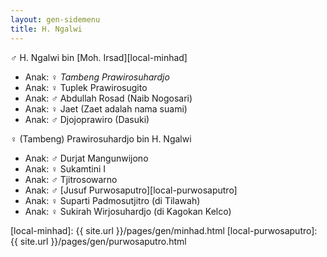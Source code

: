 ```yaml
---
layout: gen-sidemenu
title: H. Ngalwi
---
```


♂ H. Ngalwi bin [Moh. Irsad][local-minhad]

*	Anak: ♀ *Tambeng Prawirosuhardjo*
*	Anak: ♀ Tuplek Prawirosugito
*	Anak: ♂ Abdullah Rosad (Naib Nogosari)
*	Anak: ♀ Jaet (Zaet adalah nama suami)
*	Anak: ♂ Djojoprawiro (Dasuki)

♀ (Tambeng) Prawirosuhardjo bin H. Ngalwi

*	Anak: ♂ Durjat Mangunwijono
*	Anak: ♀ Sukamtini I 
*	Anak: ♂ Tjitrosowarno
*	Anak: ♂ [Jusuf Purwosaputro][local-purwosaputro]
*	Anak: ♀ Suparti Padmosutjitro (di Tilawah)    
*	Anak: ♀ Sukirah Wirjosuhardjo (di Kagokan Kelco)



[//]: <> ( -- -- -- links below -- -- -- )

[local-minhad]: {{ site.url }}/pages/gen/minhad.html
[local-purwosaputro]: {{ site.url }}/pages/gen/purwosaputro.html

